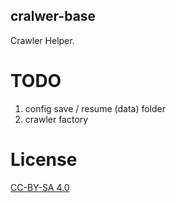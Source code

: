 cralwer-base
-------------------

Crawler Helper.


TODO
==================

1. config save / resume (data) folder
2. crawler factory


License
==================
[CC-BY-SA 4.0](https://creativecommons.org/licenses/by-sa/4.0/)
